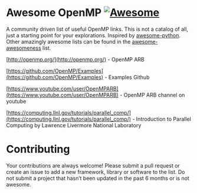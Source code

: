 # Awesome OpenMP [![Awesome](https://cdn.rawgit.com/sindresorhus/awesome/d7305f38d29fed78fa85652e3a63e154dd8e8829/media/badge.svg)](https://github.com/sindresorhus/awesome)

A community driven list of useful OpenMP links. This is not a catalog of all, just a starting point for your explorations. Inspired by [awesome-python](https://github.com/vinta/awesome-python). Other amazingly awesome lists can be found in the [awesome-awesomeness](https://github.com/bayandin/awesome-awesomeness) list.


[http://openmp.org/](http://openmp.org/)  - OpenMP ARB 

[https://github.com/OpenMP/Examples](https://github.com/OpenMP/Examples)  - Examples Github 

[https://www.youtube.com/user/OpenMPARB](https://www.youtube.com/user/OpenMPARB) -  OpenMP ARB channel on youtube 

[https://computing.llnl.gov/tutorials/parallel_comp/](https://computing.llnl.gov/tutorials/parallel_comp/) - Introduction to Parallel Computing by Lawrence Livermore National Laboratory	






# Contributing
Your contributions are always welcome! Please submit a pull request or create an issue to add a new framework, library or software to the list. Do not submit a project that hasn’t been updated in the past 6 months or is not awesome.
